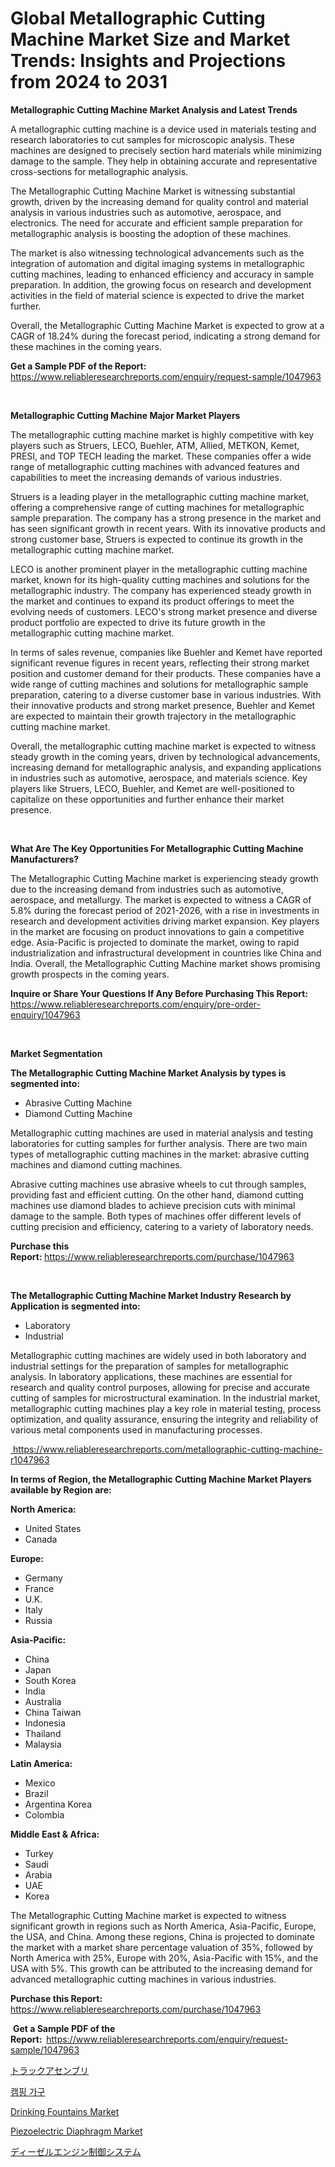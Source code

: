 <p><h1>Global Metallographic Cutting Machine Market Size and Market Trends: Insights and Projections from 2024 to 2031</h1></p><p><strong>Metallographic Cutting Machine Market Analysis and Latest Trends</strong></p>
<p><p>A metallographic cutting machine is a device used in materials testing and research laboratories to cut samples for microscopic analysis. These machines are designed to precisely section hard materials while minimizing damage to the sample. They help in obtaining accurate and representative cross-sections for metallographic analysis.</p><p>The Metallographic Cutting Machine Market is witnessing substantial growth, driven by the increasing demand for quality control and material analysis in various industries such as automotive, aerospace, and electronics. The need for accurate and efficient sample preparation for metallographic analysis is boosting the adoption of these machines.</p><p>The market is also witnessing technological advancements such as the integration of automation and digital imaging systems in metallographic cutting machines, leading to enhanced efficiency and accuracy in sample preparation. In addition, the growing focus on research and development activities in the field of material science is expected to drive the market further.</p><p>Overall, the Metallographic Cutting Machine Market is expected to grow at a CAGR of 18.24% during the forecast period, indicating a strong demand for these machines in the coming years.</p></p>
<p><strong>Get a Sample PDF of the Report:&nbsp;</strong> <a href="https://www.reliableresearchreports.com/enquiry/request-sample/1047963">https://www.reliableresearchreports.com/enquiry/request-sample/1047963</a></p>
<p>&nbsp;</p>
<p><strong>Metallographic Cutting Machine Major Market Players</strong></p>
<p><p>The metallographic cutting machine market is highly competitive with key players such as Struers, LECO, Buehler, ATM, Allied, METKON, Kemet, PRESI, and TOP TECH leading the market. These companies offer a wide range of metallographic cutting machines with advanced features and capabilities to meet the increasing demands of various industries.</p><p>Struers is a leading player in the metallographic cutting machine market, offering a comprehensive range of cutting machines for metallographic sample preparation. The company has a strong presence in the market and has seen significant growth in recent years. With its innovative products and strong customer base, Struers is expected to continue its growth in the metallographic cutting machine market.</p><p>LECO is another prominent player in the metallographic cutting machine market, known for its high-quality cutting machines and solutions for the metallographic industry. The company has experienced steady growth in the market and continues to expand its product offerings to meet the evolving needs of customers. LECO's strong market presence and diverse product portfolio are expected to drive its future growth in the metallographic cutting machine market.</p><p>In terms of sales revenue, companies like Buehler and Kemet have reported significant revenue figures in recent years, reflecting their strong market position and customer demand for their products. These companies have a wide range of cutting machines and solutions for metallographic sample preparation, catering to a diverse customer base in various industries. With their innovative products and strong market presence, Buehler and Kemet are expected to maintain their growth trajectory in the metallographic cutting machine market.</p><p>Overall, the metallographic cutting machine market is expected to witness steady growth in the coming years, driven by technological advancements, increasing demand for metallographic analysis, and expanding applications in industries such as automotive, aerospace, and materials science. Key players like Struers, LECO, Buehler, and Kemet are well-positioned to capitalize on these opportunities and further enhance their market presence.</p></p>
<p>&nbsp;</p>
<p><strong>What Are The Key Opportunities For Metallographic Cutting Machine Manufacturers?</strong></p>
<p><p>The Metallographic Cutting Machine market is experiencing steady growth due to the increasing demand from industries such as automotive, aerospace, and metallurgy. The market is expected to witness a CAGR of 5.8% during the forecast period of 2021-2026, with a rise in investments in research and development activities driving market expansion. Key players in the market are focusing on product innovations to gain a competitive edge. Asia-Pacific is projected to dominate the market, owing to rapid industrialization and infrastructural development in countries like China and India. Overall, the Metallographic Cutting Machine market shows promising growth prospects in the coming years.</p></p>
<p><strong>Inquire or Share Your Questions If Any Before Purchasing This Report:</strong> <a href="https://www.reliableresearchreports.com/enquiry/pre-order-enquiry/1047963">https://www.reliableresearchreports.com/enquiry/pre-order-enquiry/1047963</a></p>
<p>&nbsp;</p>
<p><strong>Market Segmentation</strong></p>
<p><strong>The Metallographic Cutting Machine Market Analysis by types is segmented into:</strong></p>
<p><ul><li>Abrasive Cutting Machine</li><li>Diamond Cutting Machine</li></ul></p>
<p><p>Metallographic cutting machines are used in material analysis and testing laboratories for cutting samples for further analysis. There are two main types of metallographic cutting machines in the market: abrasive cutting machines and diamond cutting machines. </p><p>Abrasive cutting machines use abrasive wheels to cut through samples, providing fast and efficient cutting. On the other hand, diamond cutting machines use diamond blades to achieve precision cuts with minimal damage to the sample. Both types of machines offer different levels of cutting precision and efficiency, catering to a variety of laboratory needs.</p></p>
<p><strong>Purchase this Report:&nbsp;</strong><a href="https://www.reliableresearchreports.com/purchase/1047963">https://www.reliableresearchreports.com/purchase/1047963</a></p>
<p>&nbsp;</p>
<p><strong>The Metallographic Cutting Machine Market Industry Research by Application is segmented into:</strong></p>
<p><ul><li>Laboratory</li><li>Industrial</li></ul></p>
<p><p>Metallographic cutting machines are widely used in both laboratory and industrial settings for the preparation of samples for metallographic analysis. In laboratory applications, these machines are essential for research and quality control purposes, allowing for precise and accurate cutting of samples for microstructural examination. In the industrial market, metallographic cutting machines play a key role in material testing, process optimization, and quality assurance, ensuring the integrity and reliability of various metal components used in manufacturing processes.</p></p>
<p><a href="https://www.reliableresearchreports.com/metallographic-cutting-machine-r1047963">&nbsp;https://www.reliableresearchreports.com/metallographic-cutting-machine-r1047963</a></p>
<p><strong>In terms of Region, the Metallographic Cutting Machine Market Players available by Region are:</strong></p>
<p>
    <p> <strong> North America: </strong>
        <ul>
            <li>United States</li>
            <li>Canada</li>
        </ul>
        </p> 
    <p> <strong> Europe: </strong>
        <ul>
            <li>Germany</li>
            <li>France</li>
            <li>U.K.</li>
            <li>Italy</li>
            <li>Russia</li>
        </ul>
        </p> 
    <p> <strong> Asia-Pacific: </strong>
        <ul>
            <li>China</li>
            <li>Japan</li>
            <li>South Korea</li>
            <li>India</li>
            <li>Australia</li>
            <li>China Taiwan</li>
            <li>Indonesia</li>
            <li>Thailand</li>
            <li>Malaysia</li>
        </ul>
        </p> 
    <p> <strong> Latin America: </strong>
        <ul>
            <li>Mexico</li>
            <li>Brazil</li>
            <li>Argentina Korea</li>
            <li>Colombia</li>
        </ul>
        </p> 
    <p> <strong> Middle East & Africa: </strong>
        <ul>
            <li>Turkey</li>
            <li>Saudi</li>
            <li>Arabia</li>
            <li>UAE</li>
            <li>Korea</li>
        </ul>
    </p>
    </p>
<p><p>The Metallographic Cutting Machine market is expected to witness significant growth in regions such as North America, Asia-Pacific, Europe, the USA, and China. Among these regions, China is projected to dominate the market with a market share percentage valuation of 35%, followed by North America with 25%, Europe with 20%, Asia-Pacific with 15%, and the USA with 5%. This growth can be attributed to the increasing demand for advanced metallographic cutting machines in various industries.</p></p>
<p><strong>Purchase this Report: </strong><a href="https://www.reliableresearchreports.com/purchase/1047963">https://www.reliableresearchreports.com/purchase/1047963</a></p>
<p>&nbsp;<strong>Get a Sample PDF of the Report:&nbsp;&nbsp;</strong><a href="https://www.reliableresearchreports.com/enquiry/request-sample/1047963">https://www.reliableresearchreports.com/enquiry/request-sample/1047963</a></p>
<p><strong></strong></p>
<p><p><a href="https://github.com/mcbeesbxa270/Market-Research-Report-List-1/blob/main/286616920925.md">トラックアセンブリ</a></p><p><a href="https://github.com/xvz497517413/Market-Research-Report-List-1/blob/main/124319119433.md">캠핑 가구</a></p><p><a href="https://github.com/Glendatilghmankmgz0rbhwpy/Market-Research-Report-List-2/blob/main/drinking-fountains-market.md">Drinking Fountains Market</a></p><p><a href="https://issuu.com/reportprime-2/docs/piezoelectric-diaphragm-market-size-2030.pptx">Piezoelectric Diaphragm Market</a></p><p><a href="https://github.com/EmoryYundt1935/Market-Research-Report-List-1/blob/main/811320320926.md">ディーゼルエンジン制御システム</a></p></p>